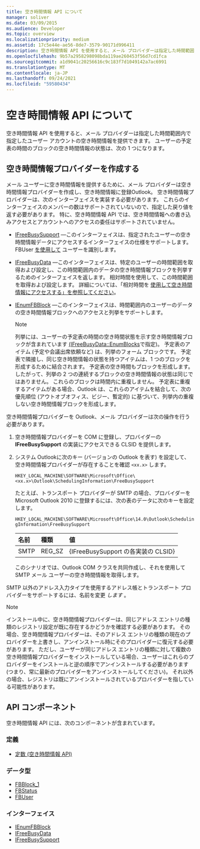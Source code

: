 ```yaml
---
title: 空き時間情報 API について
manager: soliver
ms.date: 03/09/2015
ms.audience: Developer
ms.topic: overview
ms.localizationpriority: medium
ms.assetid: 17c5e44e-ae56-8de7-3579-90171d996411
description: 空き時間情報 API を使用すると、メール プロバイダーは指定した時間範囲内で指定したユーザー アカウントの空き時間情報を提供できます。
ms.openlocfilehash: 9b57a2958298098bda119ae260453f56d7cd1fca
ms.sourcegitcommit: a1d9041c20256616c9c183f7d1049142a7ac6991
ms.translationtype: MT
ms.contentlocale: ja-JP
ms.lasthandoff: 09/24/2021
ms.locfileid: "59580434"
---
```

# <a name="about-the-freebusy-api"></a>空き時間情報 API について

空き時間情報 API を使用すると、メール プロバイダーは指定した時間範囲内で指定したユーザー アカウントの空き時間情報を提供できます。 ユーザーの予定表の時間のブロックの空き時間情報の状態は、次の 1 つになります。
  
## <a name="create-a-freebusy-provider"></a>空き時間情報プロバイダーを作成する

メール ユーザーに空き時間情報を提供するために、メール プロバイダーは空き時間情報プロバイダーを作成し、空き時間情報に登録Outlook。 空き時間情報プロバイダーは、次のインターフェイスを実装する必要があります。 これらのインターフェイスのメンバーの数はサポートされていないので、指定した戻り値を返す必要があります。 特に、空き時間情報 API では、空き時間情報への書き込みアクセスとアカウントへのアクセスの委任はサポートされていません。
  
- [IFreeBusySupport](ifreebusysupport.md) —このインターフェイスは、指定されたユーザーの空き時間情報データにアクセスするインターフェイスの仕様をサポートします。 FBUser [を使用して](fbuser.md) ユーザーを識別します。 
    
- [IFreeBusyData](ifreebusydata.md) —このインターフェイスは、特定のユーザーの時間範囲を取得および設定し、この時間範囲内のデータの空き時間情報ブロックを列挙するためのインターフェイスを返します。 相対時間を使用して、この時間範囲を取得および設定します。 詳細については、「相対時間を [使用して空き時間情報にアクセスする」を参照してください](how-to-use-relative-time-to-access-free-busy-data.md)。
    
- [IEnumFBBlock](ienumfbblock.md) —このインターフェイスは、時間範囲内のユーザーのデータの空き時間情報ブロックへのアクセスと列挙をサポートします。 
    
   > [!NOTE]
   > 列挙には、ユーザーの予定表の時間の空き時間状態を示す空き時間情報ブロックが含まれています [(IFreeBusyData::EnumBlocks](ifreebusydata-enumblocks.md)で指定)。 予定表のアイテム (予定や会議出席依頼など) は、列挙のフォーム ブロックです。 予定表で隣接し、同じ空き時間情報の状態を持つアイテムは、1 つのブロックを形成するために結合されます。 予定表の空き時間もブロックを形成します。 したがって、列挙の 2 つの連続するブロックの空き時間情報の状態は同じではありません。 これらのブロックは時間内に重複しません。 予定表に重複するアイテムがある場合、Outlook は、これらのアイテムを結合して、次の優先順位 (アウトオブオフィス、ビジー、暫定的) に基づいて、列挙内の重複しない空き時間情報ブロックを形成します。 
  
空き時間情報プロバイダーを Outlook、メール プロバイダーは次の操作を行う必要があります。
  
1. 空き時間情報プロバイダーを COM に登録し、プロバイダーの **IFreeBusySupport** の実装にアクセスできる CLSID を提供します。 
    
2. システム Outlookに次のキー (バージョンの Outlook を表す) を設定して、空き時間情報プロバイダーが存在することを確認 `<xx.x>` します。 
    
   `HKEY_LOCAL_MACHINE\SOFTWARE\Microsoft\Office\<xx.x>\Outlook\SchedulingInformation\FreeBusySupport`
    
   たとえば、トランスポート プロバイダーが SMTP の場合、プロバイダーを Microsoft Outlook 2010 に登録するには、次の表のデータに次のキーを設定します。 
    
   `HKEY_LOCAL_MACHINE\SOFTWARE\Microsoft\Office\14.0\Outlook\SchedulingInformation\FreeBusySupport`
    
   |名前 |種類 |値 |
   |:-----|:-----|:-----|
   |SMTP  |REG_SZ  |{IFreeBusySupport の各実装の CLSID}  |
   
   このシナリオでは、Outlook COM クラスを共同作成し、それを使用して SMTP メール ユーザーの空き時間情報を取得します。
    
SMTP 以外のアドレス入力タイプを使用するアドレス帳とトランスポート プロバイダーをサポートするには、名前を変更  *します* 。 
  
> [!NOTE]
> インストール中に、空き時間情報プロバイダーは、同じアドレス エントリの種類のレジストリ設定が既に存在するかどうかを確認する必要があります。 その場合、空き時間情報プロバイダーは、そのアドレス エントリの種類の現在のプロバイダーを上書きし、アンインストール時にそのプロバイダーに復元する必要があります。 ただし、ユーザーが同じアドレス エントリの種類に対して複数の空き時間情報プロバイダーをインストールしている場合、ユーザーはこれらのプロバイダーをインストールと逆の順序でアンインストールする必要があります (つまり、常に最新のプロバイダーをアンインストールしてください)。 それ以外の場合、レジストリは既にアンインストールされているプロバイダーを指している可能性があります。 
  
## <a name="api-components"></a>API コンポーネント

空き時間情報 API には、次のコンポーネントが含まれています。
  
### <a name="definitions"></a>定義

- [定数 (空き時間情報 API)](constants-free-busy-api.md)
    
### <a name="data-types"></a>データ型

- [FBBlock_1](fbblock_1.md)
- [FBStatus](fbstatus.md)
- [FBUser](fbuser.md)
    
### <a name="interfaces"></a>インターフェイス

- [IEnumFBBlock](ienumfbblock.md)
- [IFreeBusyData](ifreebusydata.md)
- [IFreeBusySupport](ifreebusysupport.md)
    

